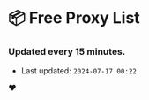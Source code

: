 # :package: Free Proxy List
### Updated every 15 minutes.

- Last updated: `2024-07-17 00:22`

:heart:
